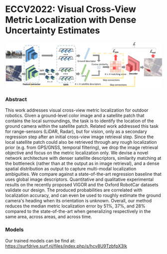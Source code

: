# ECCV2022: Visual Cross-View Metric Localization with Dense Uncertainty Estimates

![](figures/network_architecture.png)

### Abstract
This work addresses visual cross-view metric localization for outdoor robotics.
Given a ground-level color image and a satellite patch that contains the local surroundings, the task is to identify the location of the ground camera within the satellite patch.
Related work addressed this task for range-sensors (LiDAR, Radar), but for vision, only as a secondary regression step after an initial cross-view image retrieval step.
Since the local satellite patch could also be retrieved through any rough localization prior (e.g. from GPS/GNSS, temporal filtering), we drop the image retrieval objective and focus on the metric localization only.
We devise a novel network architecture with denser satellite descriptors, similarity matching at the bottleneck (rather than at the output as in image retrieval), and a dense spatial distribution as output to capture multi-modal localization ambiguities.
We compare against a state-of-the-art regression baseline that uses global image descriptors. 
Quantitative and qualitative experimental results on the recently proposed VIGOR and the Oxford RobotCar datasets validate our design.
The produced probabilities are correlated with localization accuracy,
and can even be used to roughly estimate the ground camera's heading when its orientation is unknown.
Overall, our method reduces the median metric localization error by 51\%, 37\%, and 28\% compared to the state-of-the-art when generalizing respectively in the same area, across areas, and across time. 

### Models
Our trained models can be find at: https://surfdrive.surf.nl/files/index.php/s/hcv8U9TzbfpX3lk
